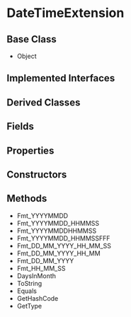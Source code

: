 # DateTimeExtension
## Base Class
- Object
## Implemented Interfaces
## Derived Classes
## Fields
## Properties
## Constructors
## Methods
- Fmt_YYYYMMDD
- Fmt_YYYYMMDD_HHMMSS
- Fmt_YYYYMMDDHHMMSS
- Fmt_YYYYMMDD_HHMMSSFFF
- Fmt_DD_MM_YYYY_HH_MM_SS
- Fmt_DD_MM_YYYY_HH_MM
- Fmt_DD_MM_YYYY
- Fmt_HH_MM_SS
- DaysInMonth
- ToString
- Equals
- GetHashCode
- GetType

